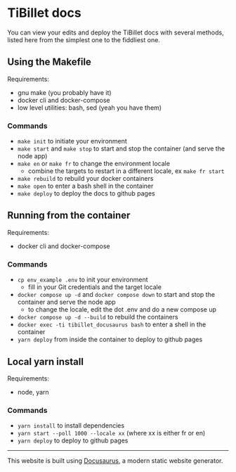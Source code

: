 # TiBillet docs

You can view your edits and deploy the TiBillet docs with several methods, listed here from the simplest one to the fiddliest one.

## Using the Makefile

Requirements:

- gnu make (you probably have it)
- docker cli and docker-compose
- low level utilities: bash, sed (yeah you have them)

### Commands

- `make init` to initiate your environment
- `make start` and `make stop` to start and stop the container (and serve the node app)
- `make en` or `make fr` to change the environment locale
    - combine the targets to restart in a different locale, ex `make fr start`
- `make rebuild` to rebuild your docker containers
- `make open` to enter a bash shell in the container
- `make deploy` to deploy the docs to github pages

## Running from the container

Requirements:

- docker cli and docker-compose

### Commands

- `cp env_example .env` to init your environment
  - fill in your Git credentials and the target locale
- `docker compose up -d` and `docker compose down` to start and stop the container and serve the node app
  - to change the locale, edit the dot .env and do a new compose up
- `docker compose up -d --build` to rebuild the containers
- `docker exec -ti tibillet_docusaurus bash` to enter a shell in the container
- `yarn deploy` from inside the container to deploy to github pages

## Local yarn install

Requirements:

- node, yarn

### Commands

- `yarn install` to install dependencies
- `yarn start --poll 1000 --locale xx` (where xx is either fr or en)
- `yarn deploy` to deploy to github pages

---

This website is built using [Docusaurus](https://docusaurus.io/), a modern static website generator.
